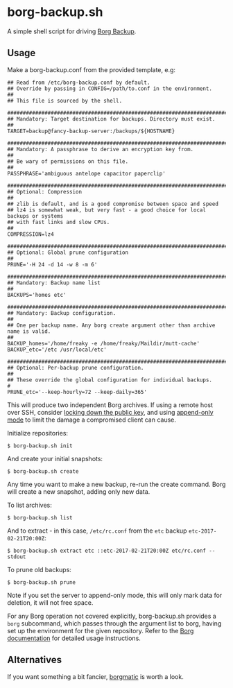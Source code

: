 # borg-backup.sh

A simple shell script for driving [Borg Backup][1].


## Usage

Make a borg-backup.conf from the provided template, e.g:

    ## Read from /etc/borg-backup.conf by default.
    ## Override by passing in CONFIG=/path/to.conf in the environment.
    ##
    ## This file is sourced by the shell.
    
    ###############################################################################
    ## Mandatory: Target destination for backups. Directory must exist.
    ##
    TARGET=backup@fancy-backup-server:/backups/${HOSTNAME}
    
    ###############################################################################
    ## Mandatory: A passphrase to derive an encryption key from.
    ##
    ## Be wary of permissions on this file.
    ##
    PASSPHRASE='ambiguous antelope capacitor paperclip'
    
    ###############################################################################
    ## Optional: Compression
    ##
    ## zlib is default, and is a good compromise between space and speed
    ## lz4 is somewhat weak, but very fast - a good choice for local backups or systems
    ## with fast links and slow CPUs.
    ##
    COMPRESSION=lz4
    
    ###############################################################################
    ## Optional: Global prune configuration
    ##
    PRUNE='-H 24 -d 14 -w 8 -m 6'
    
    ###############################################################################
    ## Mandatory: Backup name list
    ##
    BACKUPS='homes etc'
    
    ###############################################################################
    ## Mandatory: Backup configuration.
    ##
    ## One per backup name. Any borg create argument other than archive name is valid.
    ##
    BACKUP_homes='/home/freaky -e /home/freaky/Maildir/mutt-cache'
    BACKUP_etc='/etc /usr/local/etc'
    
    ###############################################################################
    ## Optional: Per-backup prune configuration.
    ##
    ## These override the global configuration for individual backups.
    #
    PRUNE_etc='--keep-hourly=72 --keep-daily=365'


This will produce two independent Borg archives.  If using a remote host over SSH,
consider [locking down the public key][2], and using [append-only mode][3] to limit
the damage a compromised client can cause.

Initialize repositories:

    $ borg-backup.sh init

And create your initial snapshots:

    $ borg-backup.sh create

Any time you want to make a new backup, re-run the create command.  Borg will create
a new snapshot, adding only new data.

To list archives:

    $ borg-backup.sh list

And to extract - in this case, `/etc/rc.conf` from the `etc` backup `etc-2017-02-21T20:00Z`:

    $ borg-backup.sh extract etc ::etc-2017-02-21T20:00Z etc/rc.conf --stdout

To prune old backups:

    $ borg-backup.sh prune

Note if you set the server to append-only mode, this will only mark data for deletion,
it will not free space.

For any Borg operation not covered explicitly, borg-backup.sh provides a `borg`
subcommand, which passes through the argument list to borg, having set up the
environment for the given repository.  Refer to the [Borg documentation][4] for detailed
usage instructions.

## Alternatives

If you want something a bit fancier, [borgmatic][5] is worth a look.


[1]: https://borgbackup.readthedocs.io/
[2]: https://borgbackup.readthedocs.io/en/stable/deployment.html#restrictions
[3]: https://borgbackup.readthedocs.io/en/stable/usage.html#append-only-mode
[4]: https://borgbackup.readthedocs.io/en/stable/usage.html
[5]: https://github.com/witten/borgmatic
